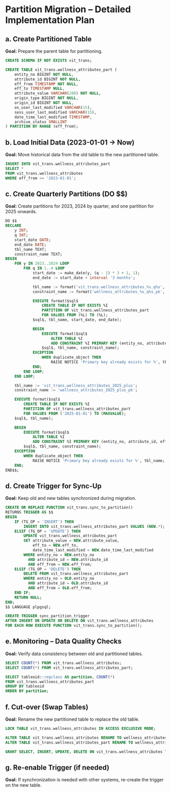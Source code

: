 # Partition Migration – Detailed Implementation Plan

## a. Create Partitioned Table

**Goal:** Prepare the parent table for partitioning.

```sql
CREATE SCHEMA IF NOT EXISTS vit_trans;

CREATE TABLE vit_trans.wellness_attributes_part (
    entity_no BIGINT NOT NULL,
    attribute_id BIGINT NOT NULL,
    eff_from TIMESTAMP NOT NULL,
    eff_to TIMESTAMP NULL,
    attribute_value VARCHAR(200) NOT NULL,
    origin_type BIGINT NOT NULL,
    origin_id BIGINT NOT NULL,
    os_user_last_modified VARCHAR(15),
    sess_user_last_modified VARCHAR(15),
    date_time_last_modified TIMESTAMP,
    archive_status SMALLINT
) PARTITION BY RANGE (eff_from);
```

## b. Load Initial Data (2023-01-01 → Now)

**Goal:** Move historical data from the old table to the new partitioned table.

```sql
INSERT INTO vit_trans.wellness_attributes_part
SELECT *
FROM vit_trans.wellness_attributes
WHERE eff_from >= '2023-01-01';
```

## c. Create Quarterly Partitions (DO $$)

**Goal:** Create partitions for 2023, 2024 by quarter, and one partition for 2025 onwards.

```sql
DO $$
DECLARE
    y INT;
    q INT;
    start_date DATE;
    end_date DATE;
    tbl_name TEXT;
    constraint_name TEXT;
BEGIN
    FOR y IN 2023..2024 LOOP
        FOR q IN 1..4 LOOP
            start_date := make_date(y, (q - 1) * 3 + 1, 1);
            end_date := start_date + interval '3 months';

            tbl_name := format('vit_trans.wellness_attributes_%s_q%s', y, q);
            constraint_name := format('wellness_attributes_%s_q%s_pk', y, q);

            EXECUTE format($sql$
                CREATE TABLE IF NOT EXISTS %I
                PARTITION OF vit_trans.wellness_attributes_part
                FOR VALUES FROM (%L) TO (%L);
            $sql$, tbl_name, start_date, end_date);

            BEGIN
                EXECUTE format($sql$
                    ALTER TABLE %I
                    ADD CONSTRAINT %I PRIMARY KEY (entity_no, attribute_id, eff_from);
                $sql$, tbl_name, constraint_name);
            EXCEPTION
                WHEN duplicate_object THEN
                    RAISE NOTICE 'Primary key already exists for %', tbl_name;
            END;
        END LOOP;
    END LOOP;

    tbl_name := 'vit_trans.wellness_attributes_2025_plus';
    constraint_name := 'wellness_attributes_2025_plus_pk';

    EXECUTE format($sql$
        CREATE TABLE IF NOT EXISTS %I
        PARTITION OF vit_trans.wellness_attributes_part
        FOR VALUES FROM ('2025-01-01') TO (MAXVALUE);
    $sql$, tbl_name);

    BEGIN
        EXECUTE format($sql$
            ALTER TABLE %I
            ADD CONSTRAINT %I PRIMARY KEY (entity_no, attribute_id, eff_from);
        $sql$, tbl_name, constraint_name);
    EXCEPTION
        WHEN duplicate_object THEN
            RAISE NOTICE 'Primary key already exists for %', tbl_name;
    END;
END$$;
```

## d. Create Trigger for Sync-Up

**Goal:** Keep old and new tables synchronized during migration.

```sql
CREATE OR REPLACE FUNCTION vit_trans.sync_to_partition()
RETURNS TRIGGER AS $$
BEGIN
    IF (TG_OP = 'INSERT') THEN
        INSERT INTO vit_trans.wellness_attributes_part VALUES (NEW.*);
    ELSIF (TG_OP = 'UPDATE') THEN
        UPDATE vit_trans.wellness_attributes_part
        SET attribute_value = NEW.attribute_value,
            eff_to = NEW.eff_to,
            date_time_last_modified = NEW.date_time_last_modified
        WHERE entity_no = NEW.entity_no
          AND attribute_id = NEW.attribute_id
          AND eff_from = NEW.eff_from;
    ELSIF (TG_OP = 'DELETE') THEN
        DELETE FROM vit_trans.wellness_attributes_part
        WHERE entity_no = OLD.entity_no
          AND attribute_id = OLD.attribute_id
          AND eff_from = OLD.eff_from;
    END IF;
    RETURN NULL;
END;
$$ LANGUAGE plpgsql;

CREATE TRIGGER sync_partition_trigger
AFTER INSERT OR UPDATE OR DELETE ON vit_trans.wellness_attributes
FOR EACH ROW EXECUTE FUNCTION vit_trans.sync_to_partition();
```

## e. Monitoring – Data Quality Checks

**Goal:** Verify data consistency between old and partitioned tables.

```sql
SELECT COUNT(*) FROM vit_trans.wellness_attributes;
SELECT COUNT(*) FROM vit_trans.wellness_attributes_part;

SELECT tableoid::regclass AS partition, COUNT(*)
FROM vit_trans.wellness_attributes_part
GROUP BY tableoid
ORDER BY partition;
```

## f. Cut-over (Swap Tables)

**Goal:** Rename the new partitioned table to replace the old table.

```sql
LOCK TABLE vit_trans.wellness_attributes IN ACCESS EXCLUSIVE MODE;

ALTER TABLE vit_trans.wellness_attributes RENAME TO wellness_attributes_backup;
ALTER TABLE vit_trans.wellness_attributes_part RENAME TO wellness_attributes;

GRANT SELECT, INSERT, UPDATE, DELETE ON vit_trans.wellness_attributes TO your_app_user;
```

## g. Re-enable Trigger (if needed)

**Goal:** If synchronization is needed with other systems, re-create the trigger on the new table.
